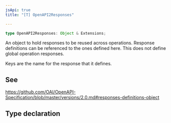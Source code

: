 ```yaml
---
jsApi: true
title: "[T] OpenAPI2Responses"

---
```

```ts
type OpenAPI2Responses: Object & Extensions;
```

An object to hold responses to be reused across operations. Response definitions can be referenced to the ones defined here.
This does not define global operation responses.

Keys are the name for the response that it defines.

## See

https://github.com/OAI/OpenAPI-Specification/blob/master/versions/2.0.md#responses-definitions-object

## Type declaration
